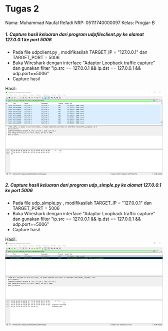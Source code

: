 # Tugas 2
Nama: Muhammad Naufal Refadi
 NRP: 05111740000097
 Kelas: Progjar-B

##### 1. Capture hasil keluaran dari program udpfileclient.py ke alamat 127.0.0.1 ke port 5006
* Pada file udpclient.py , modifikasilah TARGET_IP = "127.0.0.1" dan TARGET_PORT = 5006
* Buka Wireshark dengan interface "Adaptor Loopback traffic capture" dan gunakan filter "ip.src == 127.0.0.1 && ip.dst == 127.0.0.1 && udp.port==5006"
* Capture hasil

Hasil:
![Image description](https://github.com/cyber12drago/progjar-b-its-2020/blob/master/Tugas%202/wireshark_udpclientcapture.jpg)


##### 2. Capture hasil keluaran dari program udp_simple.py ke alamat 127.0.0.1 ke port 5006
* Pada file udp_simple.py , modifikasilah TARGET_IP = "127.0.0.1" dan TARGET_PORT = 5006
* Buka Wireshark dengan interface "Adaptor Loopback traffic capture" dan gunakan filter "ip.src == 127.0.0.1 && ip.dst == 127.0.0.1 && udp.port==5006"
* Capture hasil

Hasil:
![Image description](https://github.com/cyber12drago/progjar-b-its-2020/blob/master/Tugas%202/wireshark_udp_simplecapture.jpg)